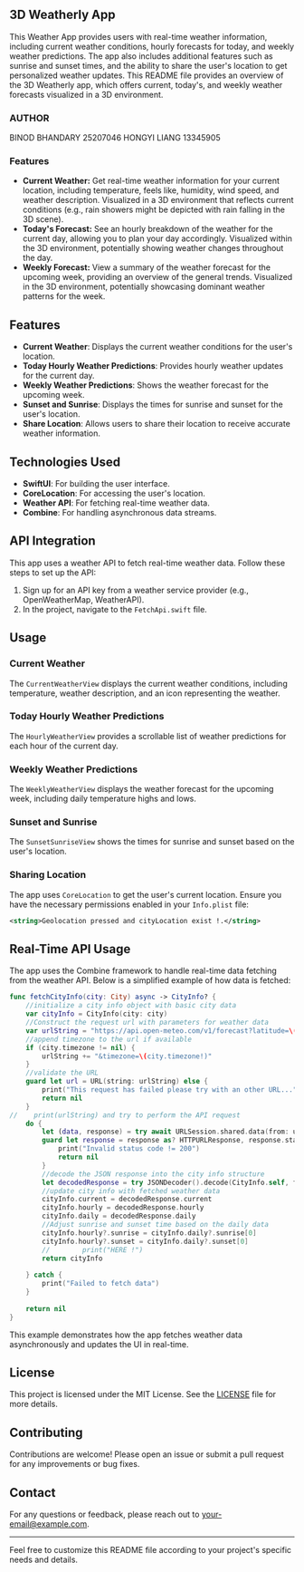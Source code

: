 ## 3D Weatherly App

This Weather App provides users with real-time weather information, including current weather conditions, hourly forecasts for today, and weekly weather predictions. The app also includes additional features such as sunrise and sunset times, and the ability to share the user's location to get personalized weather updates.
This README file provides an overview of the 3D Weatherly app, which offers current, today's, and weekly weather forecasts visualized in a 3D environment.

### AUTHOR

BINOD BHANDARY 25207046​
HONGYI LIANG 13345905​

### Features

* **Current Weather:** Get real-time weather information for your current location, including temperature, feels like, humidity, wind speed, and weather description. Visualized in a 3D environment that reflects current conditions (e.g., rain showers might be depicted with rain falling in the 3D scene).
* **Today's Forecast:** See an hourly breakdown of the weather for the current day, allowing you to plan your day accordingly. Visualized within the 3D environment, potentially showing weather changes throughout the day.
* **Weekly Forecast:** View a summary of the weather forecast for the upcoming week, providing an overview of the general trends. Visualized in the 3D environment, potentially showcasing dominant weather patterns for the week.


## Features

- **Current Weather**: Displays the current weather conditions for the user's location.
- **Today Hourly Weather Predictions**: Provides hourly weather updates for the current day.
- **Weekly Weather Predictions**: Shows the weather forecast for the upcoming week.
- **Sunset and Sunrise**: Displays the times for sunrise and sunset for the user's location.
- **Share Location**: Allows users to share their location to receive accurate weather information.

## Technologies Used

- **SwiftUI**: For building the user interface.
- **CoreLocation**: For accessing the user's location.
- **Weather API**: For fetching real-time weather data.
- **Combine**: For handling asynchronous data streams.

## API Integration

This app uses a weather API to fetch real-time weather data. Follow these steps to set up the API:

1. Sign up for an API key from a weather service provider (e.g., OpenWeatherMap, WeatherAPI).
2. In the project, navigate to the `FetchApi.swift` file.

## Usage

### Current Weather

The `CurrentWeatherView` displays the current weather conditions, including temperature, weather description, and an icon representing the weather.

### Today Hourly Weather Predictions

The `HourlyWeatherView` provides a scrollable list of weather predictions for each hour of the current day.

### Weekly Weather Predictions

The `WeeklyWeatherView` displays the weather forecast for the upcoming week, including daily temperature highs and lows.

### Sunset and Sunrise

The `SunsetSunriseView` shows the times for sunrise and sunset based on the user's location.

### Sharing Location

The app uses `CoreLocation` to get the user's current location. Ensure you have the necessary permissions enabled in your `Info.plist` file:

```xml
<string>Geolocation pressed and cityLocation exist !.</string>
```

## Real-Time API Usage

The app uses the Combine framework to handle real-time data fetching from the weather API. Below is a simplified example of how data is fetched:

```swift
func fetchCityInfo(city: City) async -> CityInfo? {
    //initialize a city info object with basic city data
    var cityInfo = CityInfo(city: city)
    //Construct the request url with parameters for weather data
    var urlString = "https://api.open-meteo.com/v1/forecast?latitude=\(city.latitude)&longitude=\(city.longitude)&current=temperature_2m,relative_humidity_2m,precipitation_probability,is_day,weather_code,wind_speed_10m&hourly=temperature_2m,weather_code,wind_speed_10m&daily=weather_code,temperature_2m_max,temperature_2m_min,sunrise,sunset"
    //append timezone to the url if available
    if (city.timezone != nil) {
        urlString += "&timezone=\(city.timezone!)"
    }
    //validate the URL
    guard let url = URL(string: urlString) else {
        print("This request has failed please try with an other URL...")
        return nil
    }
//    print(urlString) and try to perform the API request
    do {
        let (data, response) = try await URLSession.shared.data(from: url)
        guard let response = response as? HTTPURLResponse, response.statusCode == 200 else {
            print("Invalid status code != 200")
            return nil
        }
        //decode the JSON response into the city info structure
        let decodedResponse = try JSONDecoder().decode(CityInfo.self, from: data)
        //update city info with fetched weather data
        cityInfo.current = decodedResponse.current
        cityInfo.hourly = decodedResponse.hourly
        cityInfo.daily = decodedResponse.daily
        //Adjust sunrise and sunset time based on the daily data
        cityInfo.hourly?.sunrise = cityInfo.daily?.sunrise[0]
        cityInfo.hourly?.sunset = cityInfo.daily?.sunset[0]
        //        print("HERE !")
        return cityInfo
        
    } catch {
        print("Failed to fetch data")
    }
    
    return nil
}
```

This example demonstrates how the app fetches weather data asynchronously and updates the UI in real-time.

## License

This project is licensed under the MIT License. See the [LICENSE](LICENSE) file for more details.

## Contributing

Contributions are welcome! Please open an issue or submit a pull request for any improvements or bug fixes.

## Contact

For any questions or feedback, please reach out to [your-email@example.com](mailto:your-email@example.com).

---

Feel free to customize this README file according to your project's specific needs and details.
